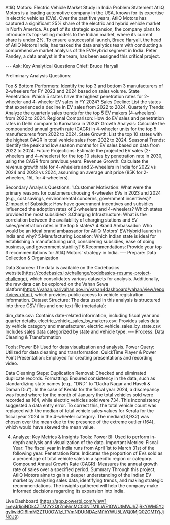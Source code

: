 AtliQ Motors: Electric Vehicle Market Study in India
Problem Statement
AtliQ Motors is a leading automotive company in the USA, known for its expertise in electric vehicles (EVs). Over the past five years, AtliQ Motors has captured a significant 25% share of the electric and hybrid vehicle market in North America. As part of its strategic expansion, the company plans to introduce its top-selling models to the Indian market, where its current share is under 2%. To ensure a successful launch, Bruce Haryali, the head of AtliQ Motors India, has tasked the data analytics team with conducting a comprehensive market analysis of the EV/Hybrid segment in India. Peter Pandey, a data analyst in the team, has been assigned this critical project.

--- Ask: Key Analytical Questions
Chief: Bruce Haryali


Preliminary Analysis Questions:

Top & Bottom Performers: Identify the top 3 and bottom 3 manufacturers of 2-wheelers for FY 2023 and 2024 based on sales volume.
State Penetration: Which 5 states have the highest penetration rates for 2-wheeler and 4-wheeler EV sales in FY 2024?
Sales Decline: List the states that experienced a decline in EV sales from 2022 to 2024.
Quarterly Trends: Analyze the quarterly sales trends for the top 5 EV makers (4-wheelers) from 2022 to 2024.
Regional Comparison: How do EV sales and penetration rates in Delhi compare to Karnataka in 2024?
Growth Analysis: Calculate the compounded annual growth rate (CAGR) in 4-wheeler units for the top 5 manufacturers from 2022 to 2024.
State Growth: List the top 10 states with the highest CAGR in total vehicle sales from 2022 to 2024.
Seasonal Trends: Identify the peak and low season months for EV sales based on data from 2022 to 2024.
Future Projections: Estimate the projected EV sales (2-wheelers and 4-wheelers) for the top 10 states by penetration rate in 2030, using the CAGR from previous years.
Revenue Growth: Calculate the revenue growth rate for 4-wheelers and 2-wheelers in India for 2022 vs 2024 and 2023 vs 2024, assuming an average unit price (85K for 2-wheelers, 15L for 4-wheelers).
   
Secondary Analysis Questions:
1.Customer Motivation: What were the primary reasons for customers choosing 4-wheeler EVs in 2023 and 2024 (e.g., cost savings, environmental concerns, government incentives)?
2.Impact of Subsidies: How have government incentives and subsidies influenced the adoption rates of 2-wheelers and 4-wheelers? Which states provided the most subsidies?
3.Charging Infrastructure: What is the correlation between the availability of charging stations and EV sales/penetration rates in the top 5 states?
4.Brand Ambassador: Who would be an ideal brand ambassador for AtliQ Motors' EV/Hybrid launch in India and why?
5.Manufacturing Location: Which Indian state is ideal for establishing a manufacturing unit, considering subsidies, ease of doing business, and government stability?
6.Recommendations: Provide your top 3 recommendations for AtliQ Motors' strategy in India.
--- Prepare: Data Collection & Organization

   
Data Sources:
The data is available on the Codebasics website(https://codebasics.io/challenge/codebasics-resume-project-challenge), which consolidates various datasets for analysis. Additionally, the raw data can be explored on the Vahan Sewa platform(https://vahan.parivahan.gov.in/vahan4dashboard/vahan/view/reportview.xhtml), which provides public access to vehicle registration information.
Dataset Structure:
The data used in this analysis is structured into three CSV files and one text file (metadata):

dim_date.csv: Contains date-related information, including fiscal year and quarter details.
electric_vehicle_sales_by_makers.csv: Provides sales data by vehicle category and manufacturer.
electric_vehicle_sales_by_state.csv: Includes sales data categorized by state and vehicle type.
--- Process: Data Cleaning & Transformation

Tools:
Power BI: Used for data visualization and analysis.
Power Query: Utilized for data cleaning and transformation.
QuickTime Player & Power Point Presentation: Employed for creating presentations and recording video.


Data Cleaning Steps:
Duplication Removal: Checked and eliminated duplicate records.
Formatting: Ensured consistency in the data, such as standardizing state names (e.g., "DND" to "Dadra Nagar and Haveli & Daman Diu").
In the case of Kerala for the fiscal year 2024, a discrepancy was found where for the month of January the total vehicles sold were recorded as 164, while electric vehicles sold were 734. This inconsistency suggested a data entry error. To correct this, the total vehicle count was replaced with the median of total vehicle sales values for Kerala for the fiscal year 2024 in the 4-wheeler category. The median(13,932) was chosen over the mean due to the presence of the extreme outlier (164), which would have skewed the mean value.

4. Analyze: Key Metrics & Insights
Tools:
Power BI: Used to perform in-depth analysis and visualization of the data.
Important Metrics:
Fiscal Year: The fiscal year in India runs from April 1st to March 31st of the following year.
Penetration Rate: Indicates the proportion of EVs sold as a percentage of total vehicle sales in a specific region or category.
Compound Annual Growth Rate (CAGR): Measures the annual growth rate of sales over a specified period.
Summary
Through this project, AtliQ Motors aims to gain a deeper understanding of the Indian EV market by analyzing sales data, identifying trends, and making strategic recommendations. The insights gathered will help the company make informed decisions regarding its expansion into India.



Live Dashboard (https://app.powerbi.com/view?r=eyJrIjoiNDk4ZTM2Y2QtZmNmMC00NTM1LWE1OWUtMWJhZjRkYWM5YzgyIiwidCI6ImM2ZTU0OWIzLTVmNDUtNDAzMi1hYWU5LWQ0MjQ0ZGM1YjJjNCJ9)
